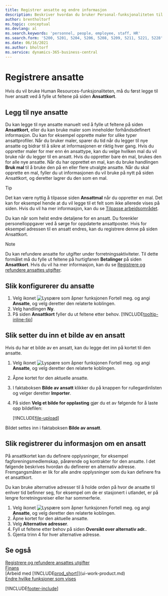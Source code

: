 ```yaml
---
title: Registrer ansatte og endre informasjon
description: Beskriver hvordan du bruker Personal-funksjonaliteten til å registrere nye ansatte eller redigere ansattinformasjon for eksisterende ansatte.
author: brentholtorf
ms.topic: conceptual
ms.devlang: al
ms.search.keywords: 'personnel, people, employee, staff, HR'
ms.search.form: '5200, 5201, 5204, 5206, 5208, 5209, 5211, 5221, 5228'
ms.date: 06/16/2021
ms.author: bholtorf
ms.service: dynamics-365-business-central
---
```

# <a name="register-employees"></a>Registrere ansatte

Hvis du vil bruke Human Resources-funksjonaliteten, må du først legge til hver ansatt ved å fylle ut feltene på siden **Ansattkort**.

## <a name="adding-new-employees"></a>Legg til nye ansatte

Du kan legge til nye ansatte manuelt ved å fylle ut feltene på siden **Ansattkort**, eller du kan bruke maler som inneholder forhåndsdefinert informasjon. Du kan for eksempel opprette maler for ulike typer ansattprofiler. Når du bruker maler, sparer du tid når du legger til nye ansatte og bidrar til å sikre at informasjonen er riktig hver gang. Hvis du oppretter maler for mer enn én ansattype, kan du velge hvilken mal du vil bruke når du legger til en ansatt. Hvis du oppretter bare én mal, brukes den for alle nye ansatte. Når du har opprettet en mal, kan du bruke handlingen **Bruk mal** til å bruke den på en eller flere utvalgte ansatte. Når du skal opprette en mal, fyller du ut informasjonen du vil bruke på nytt på siden Ansattkort, og deretter lagrer du den som en mal.

> [!TIP]
> Det kan være nyttig å tilpasse siden **Ansattmal** når du oppretter en mal. Det kan for eksempel hende at du vil legge til et felt som ikke allerede vises på siden. Hvis du vil ha mer informasjon, kan du se [Tilpasse arbeidsområdet](ui-personalization-user.md#start-personalizing-by-using-the-personalization-mode).

Du kan når som helst endre detaljene for en ansatt. Du forenkler personelloppgaver ved å sørge for oppdaterte ansattposter. Hvis for eksempel adressen til en ansatt endres, kan du registrere denne på siden Ansattkort.

> [!NOTE]  
> Du kan refundere ansatte for utgifter under forretningsaktiviteter. Til dette formålet må du fylle ut feltene på hurtigfanen **Betalinger** på siden **Ansattkort**. Hvis du vil ha mer informasjon, kan du se [Registrere og refundere ansattes utgifter](finance-how-record-reimburse-employee-expenses.md).

## <a name="to-set-up-an-employee"></a>Slik konfigurerer du ansatte

1. Velg ikonet ![Lyspære som åpner funksjonen Fortell meg.](media/ui-search/search_small.png "Fortell hva du vil gjøre") og angi **Ansatte**, og velg deretter den relaterte koblingen.
2. Velg handlingen **Ny**.
3. På siden **Ansattkort** fyller du ut feltene etter behov. [!INCLUDE[tooltip-inline-tip](includes/tooltip-inline-tip_md.md)]

## <a name="to-insert-a-picture-of-an-employee"></a>Slik setter du inn et bilde av en ansatt

Hvis du har et bilde av en ansatt, kan du legge det inn på kortet til den ansatte.

1. Velg ikonet ![Lyspære som åpner funksjonen Fortell meg.](media/ui-search/search_small.png "Fortell hva du vil gjøre") og angi **Ansatte**, og velg deretter den relaterte koblingen.
2. Åpne kortet for den aktuelle ansatte.
3. I faktaboksen **Bilde av ansatt** klikker du på knappen for rullegardinlisten og velger deretter **Importer**.
4. På siden **Velg et bilde for opplasting** gjør du et av følgende for å laste opp bildefilen:

   [!INCLUDE[file-upload](includes/file-upload.md)]

Bildet settes inn i faktaboksen **Bilde av ansatt**.

## <a name="to-register-various-information-about-an-employee"></a>Slik registrerer du informasjon om en ansatt

På ansattkortet kan du definere opplysninger, for eksempel fagforeningsmedlemskap, pårørende og kontrakter for den ansatte. I det følgende beskrives hvordan du definerer en alternativ adresse. Fremgangsmåten er lik for alle andre opplysninger som du kan definere fra et ansattkort.

Du kan bruke alternative adresser til å holde orden på hvor de ansatte til enhver tid befinner seg, for eksempel om de er stasjonert i utlandet, er på lengre forretningsreiser eller har sommerferie.

1. Velg ikonet ![Lyspære som åpner funksjonen Fortell meg.](media/ui-search/search_small.png "Fortell hva du vil gjøre") og angi **Ansatte**, og velg deretter den relaterte koblingen.
2. Åpne kortet for den aktuelle ansatte.
3. Velg **Alternative adresser**.
4. Fyll ut feltene etter behov på siden **Oversikt over alternativ adr.**.
5. Gjenta trinn 4 for hver alternative adresse.

## <a name="see-also"></a>Se også

[Registrere og refundere ansattes utgifter](finance-how-record-reimburse-employee-expenses.md)  
[Finans](finance.md)  
[Arbeid med [!INCLUDE[prod_short](includes/prod_short.md)]](ui-work-product.md)  
[Endre hvilke funksjoner som vises](ui-experiences.md)


[!INCLUDE[footer-include](includes/footer-banner.md)]
